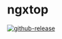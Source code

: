 # ngxtop

[![github-release](https://badgen.net/github/github-release/babel/blue?icon=github)](https://github.com/dalmatele/ngxtop/releases)